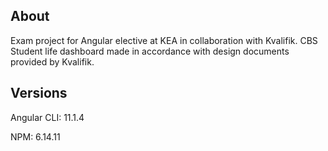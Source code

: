 ## About
Exam project for Angular elective at KEA in collaboration with Kvalifik. CBS Student life dashboard made in accordance with design documents provided by Kvalifik.

## Versions
Angular CLI: 11.1.4

NPM: 6.14.11
